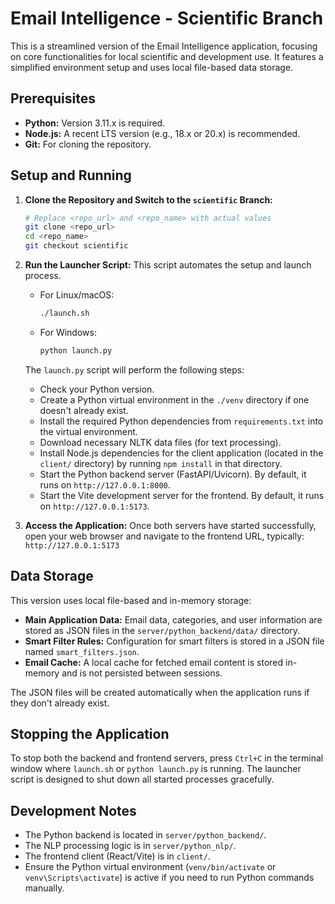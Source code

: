 # Email Intelligence - Scientific Branch

This is a streamlined version of the Email Intelligence application, focusing on core functionalities for local scientific and development use. It features a simplified environment setup and uses local file-based data storage.

## Prerequisites

*   **Python:** Version 3.11.x is required.
*   **Node.js:** A recent LTS version (e.g., 18.x or 20.x) is recommended.
*   **Git:** For cloning the repository.

## Setup and Running

1.  **Clone the Repository and Switch to the `scientific` Branch:**
    ```bash
    # Replace <repo_url> and <repo_name> with actual values
    git clone <repo_url>
    cd <repo_name>
    git checkout scientific
    ```

2.  **Run the Launcher Script:**
    This script automates the setup and launch process.
    *   For Linux/macOS:
        ```bash
        ./launch.sh
        ```
    *   For Windows:
        ```bash
        python launch.py
        ```

    The `launch.py` script will perform the following steps:
    *   Check your Python version.
    *   Create a Python virtual environment in the `./venv` directory if one doesn't already exist.
    *   Install the required Python dependencies from `requirements.txt` into the virtual environment.
    *   Download necessary NLTK data files (for text processing).
    *   Install Node.js dependencies for the client application (located in the `client/` directory) by running `npm install` in that directory.
    *   Start the Python backend server (FastAPI/Uvicorn). By default, it runs on `http://127.0.0.1:8000`.
    *   Start the Vite development server for the frontend. By default, it runs on `http://127.0.0.1:5173`.

3.  **Access the Application:**
    Once both servers have started successfully, open your web browser and navigate to the frontend URL, typically:
    `http://127.0.0.1:5173`

## Data Storage

This version uses local file-based and in-memory storage:

*   **Main Application Data:** Email data, categories, and user information are stored as JSON files in the `server/python_backend/data/` directory.
*   **Smart Filter Rules:** Configuration for smart filters is stored in a JSON file named `smart_filters.json`.
*   **Email Cache:** A local cache for fetched email content is stored in-memory and is not persisted between sessions.

The JSON files will be created automatically when the application runs if they don't already exist.

## Stopping the Application

To stop both the backend and frontend servers, press `Ctrl+C` in the terminal window where `launch.sh` or `python launch.py` is running. The launcher script is designed to shut down all started processes gracefully.

## Development Notes

*   The Python backend is located in `server/python_backend/`.
*   The NLP processing logic is in `server/python_nlp/`.
*   The frontend client (React/Vite) is in `client/`.
*   Ensure the Python virtual environment (`venv/bin/activate` or `venv\Scripts\activate`) is active if you need to run Python commands manually.
```
